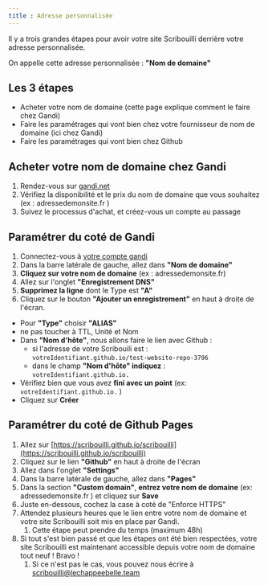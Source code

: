```yaml
---
title : Adresse personnalisée
---
```


Il y a trois grandes étapes pour avoir votre site Scribouilli derrière votre adresse personnalisée.

On appelle cette adresse personnalisée : **"Nom de domaine"**

## Les 3 étapes

* Acheter votre nom de domaine (cette page explique comment le faire chez Gandi)
* Faire les paramétrages qui vont bien chez votre fournisseur de nom de domaine (ici chez Gandi)
* Faire les paramétrages qui vont bien chez  Github


## Acheter votre nom de domaine chez Gandi


1. Rendez-vous sur [gandi.net](https://shop.gandi.net/fr/domain/suggest/d2495163-a057-41fd-a3ab-8bca338797fd?search=)
1. Vérifiez la disponibilité et le prix du nom de domaine que vous souhaitez (ex : adressedemonsite.fr )
1. Suivez le processus d'achat, et créez-vous un compte au passage

## Paramétrer du coté de Gandi

1. Connectez-vous à [votre compte gandi](https://admin.gandi.net)
1. Dans la barre latérale de gauche, allez dans **"Nom de domaine"**
1. **Cliquez sur votre nom de domaine** (ex : adressedemonsite.fr)
2. Allez sur l'onglet **"Enregistrement DNS"**
3. **Supprimez la ligne** dont le Type est **"A"**
4. Cliquez sur le bouton **"Ajouter un enregistrement"** en haut à droite de l'écran.
 * Pour **"Type"** choisir **"ALIAS"**
 * ne pas toucher à TTL, Unité et Nom
 * Dans **"Nom d'hôte"**, nous allons faire le lien avec Github : 
   * si l'adresse de votre Scribouili est : `votreIdentifiant.github.io/test-website-repo-3796`
   * dans le champ **"Nom d'hôte" indiquez** : `votreIdentifiant.github.io.`
 * Vérifiez bien que vous avez **fini avec un point** (ex: `votreIdentifiant.github.io.` )
 * Cliquez sur **Créer**

## Paramétrer du coté de Github Pages

1. Allez sur [https://scribouilli.github.io/scribouilli](https://scribouilli.github.io/scribouilli)
1. Cliquez sur le lien **"Github"** en haut à droite de l'écran
1. Allez dans l'onglet **"Settings"**
1. Dans la barre latérale de gauche, allez dans **"Pages"**
1. Dans la section **"Custom domain"**, **entrez votre nom de domaine** (ex: adressedemonsite.fr ) et cliquez sur **Save**
1. Juste en-dessous, cochez la case à coté de "Enforce HTTPS"
1. Attendez plusieurs heures que le lien entre votre nom de domaine et votre site Scribouilli soit mis en place par Gandi.
   1. Cette étape peut prendre du temps (maximum 48h)
1. Si tout s'est bien passé et que les étapes ont été bien respectées, votre site Scribouilli est maintenant accessible depuis votre nom de domaine tout neuf ! Bravo !
   1. Si ce n'est pas le cas, vous pouvez nous écrire à scribouilli@lechappeebelle.team






